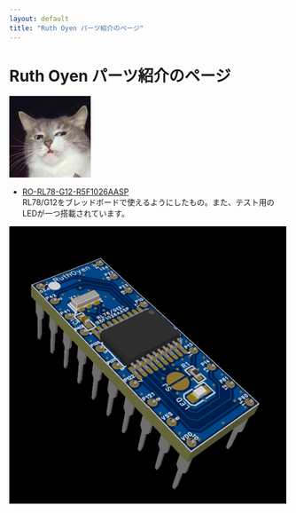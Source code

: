 ```yaml
---
layout: default
title: "Ruth Oyen パーツ紹介のページ"
---
```


# Ruth Oyen パーツ紹介のページ

![Neko](images/neko.png)

- [RO-RL78-G12-R5F1026AASP](https://github.com/)  
  RL78/G12をブレッドボードで使えるようにしたもの。また、テスト用のLEDが一つ搭載されています。

![#10](images/RO-RL78-G12-R5F1026AASP.png)
